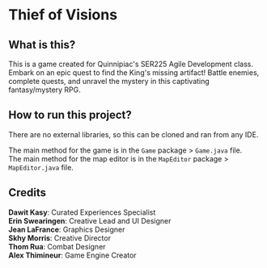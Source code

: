 # Thief of Visions

## What is this?
This is a game created for Quinnipiac's SER225 Agile Development class.
Embark on an epic quest to find the King's missing artifact! Battle enemies, complete quests, and unravel the mystery in this captivating fantasy/mystery RPG.

## How to run this project?
There are no external libraries, so this can be cloned and ran from any IDE.

The main method for the game is in the `Game` package > `Game.java` file.<br>
The main method for the map editor is in the `MapEditor` package > `MapEditor.java` file.

## Credits
**Dawit Kasy**: Curated Experiences Specialist<br>
**Erin Swearingen**: Creative Lead and UI Designer<br>
**Jean LaFrance**: Graphics Designer<br>
**Skhy Morris**: Creative Director<br>
**Thom Rua**: Combat Designer<br>
**Alex Thimineur**: Game Engine Creator<br>
